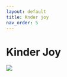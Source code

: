 ```yaml
---
layout: default
title: Knder joy
nav_order: 5
---
```

# Kinder Joy
<img src="{{ site.url }}{{ site.baseurl }}assets/images/kinder joy.jpg">
